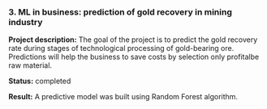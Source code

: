 ### 3. ML in business: prediction of gold recovery in mining industry
**Project description:** The goal of the project is to predict the gold recovery rate during stages of technological processing of gold-bearing ore. Predictions will help the business to save costs by selection only profitalbe raw material.<br>

**Status:** completed<br>

**Result:** A predictive model was built using Random Forest algorithm.<br>
